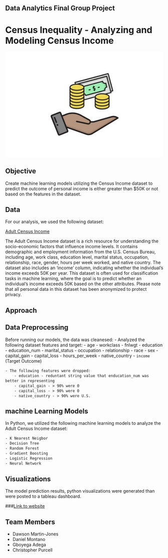 ## Data Analytics Final Group Project 

# Census Inequality - Analyzing and Modeling Census Income

![alt text](../Visualizations/Income-by-remmachenasreddine-580x386.png)

##  Objective

Create machine learning models utilizing the Census Income dataset to predict the  outcome of personal income is either greater than $50K or not based on the features in the dataset.

## Data

For our analysis, we used the following dataset:

[Adult Census Income](https://www.kaggle.com/datasets/lovishbansal123/adult-census-income)

The Adult Census Income dataset is a rich resource for understanding the socio-economic factors that influence income levels. It contains demographic and employment information from the U.S. Census Bureau, including age, work class, education level, marital status, occupation, relationship, race, gender, hours per week worked, and native country. The dataset also includes an ‘income’ column, indicating whether the individual’s income exceeds 50K per year. This dataset is often used for classification tasks in machine learning, where the goal is to predict whether an individual’s income exceeds 50K based on the other attributes. Please note that all personal data in this dataset has been anonymized to protect privacy.



## Approach

## Data Preprocessing

Before running our models, the data was cleanesed:
    - Analyzed the following dataset features and target:
        - age
        - workclass
        - fnlwgt
        - education
        - education_num
        - marital_status
        - occupation
        - relationship
        - race
        - sex
        - capital_gain
        - capital_loss
        - hours_per_week
        - native_country
        - `income` (Target Outcome)

    - The following features were dropped:
        - education - reduntant string value that enducation_num was better in representing
        - capital_gain - > 90% were 0
        - capital_loss - > 90% were 0
        - native_country - > 90% were U.S. 

## machine Learning Models

In Python, we utilized the following machine learning models to analyze the Adult Census Income dataset:

    - K Nearest Neigbor
    - Decision Tree
    - Random Forest
    - Gradient Boosting
    - Logistic Regression
    - Neural Network

## Visualizations

The model prediction results, python visualizations were generated than were posted to a tableau dashboard.

###[Link to website]()

## Team Members
- Dawson Martin-Jones
- Daniel Montano
- Gboyega Adega
- Christopher Purcell